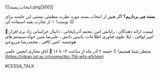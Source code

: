 ![[انتخاب_بسته.png|300]]


 **بسته چی برداریم؟** 
اگر هنوز از انتخاب بسته مورد نظرت مطمئن نیستی این جلسه برای توست! ✨️
از تجارب بقیه استفاده کن 😉

📝لیست ارائه دهندگان :
رایانش امن: محمد آذربایجانی ، دانیال خراسانی زاد
نرم افزار: امیر لوافی ، لیلا علوی 
فناوری اطلاعات: یاسین دانش ، علیرضا متین خواه
سیستم های هوشمند: امین کافی ، محمدرضا مزروعی

منتظر شما هستیم!
⏰️ جمعه ۲ آذر ماه از ساعت ۱۴ تا ۱۶
📌 اتاق مجازی انجمن علمی (https://nikan.iut.ac.ir/rooms/jbz-7ld-wfs-e1i/join)

#CESSA_TALK